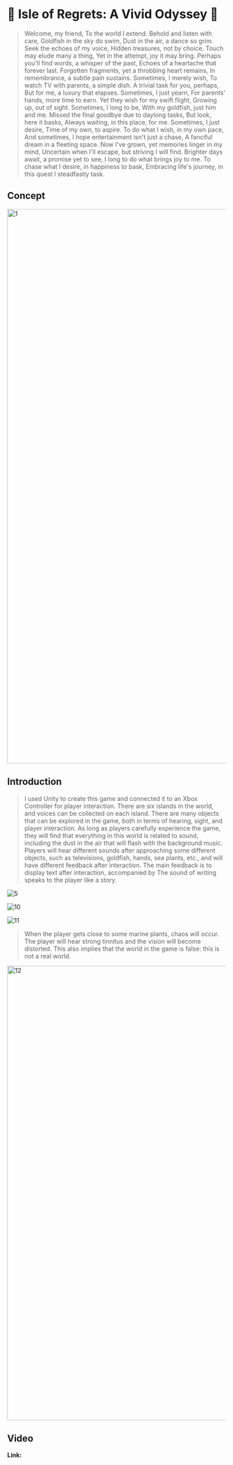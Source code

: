 # 🪸 Isle of Regrets: A Vivid Odyssey 🐠

>Welcome, my friend, To the world I extend. Behold and listen with care,
Goldfish in the sky do swim, Dust in the air, a dance so grim.
Seek the echoes of my voice, Hidden treasures, not by choice.
Touch may elude many a thing, Yet in the attempt, joy it may bring.
Perhaps you'll find words, a whisper of the past, Echoes of a heartache that forever last. Forgotten fragments, yet a throbbing heart remains, In remembrance, a subtle pain sustains.
Sometimes, I merely wish, To watch TV with parents, a simple dish. A trivial task for you, perhaps, But for me, a luxury that elapses.
Sometimes, I just yearn, For parents' hands, more time to earn. Yet they wish for my swift flight, Growing up, out of sight.
Sometimes, I long to be, With my goldfish, just him and me. Missed the final goodbye due to daylong tasks, But look, here it basks, Always waiting, in this place, for me.
Sometimes, I just desire, Time of my own, to aspire. To do what I wish, in my own pace,
And sometimes, I hope entertainment isn't just a chase, A fanciful dream in a fleeting space.
Now I've grown, yet memories linger in my mind, Uncertain when I'll escape, but striving I will find. Brighter days await, a promise yet to see, I long to do what brings joy to me. To chase what I desire, in happiness to bask, Embracing life's journey, in this quest I steadfastly task.


## Concept

<img width="1275" alt="1" src="https://github.com/gzldsss/Isle-of-Regrets-A-Vivid-Odyssey/assets/118484191/404f2528-a0f8-4891-9789-d60a56125a3e">

## Introduction
>I used Unity to create this game and connected it to an Xbox Controller for player interaction. There are six islands in the world, and voices can be collected on each island. There are many objects that can be explored in the game, both in terms of hearing, sight, and player interaction. As long as players carefully experience the game, they will find that everything in this world is related to sound, including the dust in the air that will flash with the background music. Players will hear different sounds after approaching some different objects, such as televisions, goldfish, hands, sea plants, etc., and will have different feedback after interaction. The main feedback is to display text after interaction, accompanied by The sound of writing speaks to the player like a story.

![5](https://github.com/gzldsss/Isle-of-Regrets-A-Vivid-Odyssey/assets/118484191/9b952b11-39e4-4b36-808d-68bc3a18f5ed)

![10](https://github.com/gzldsss/Isle-of-Regrets-A-Vivid-Odyssey/assets/118484191/bdb43ef4-57e2-463b-b971-d1a48728d0a0)

![11](https://github.com/gzldsss/Isle-of-Regrets-A-Vivid-Odyssey/assets/118484191/e1aebfb6-340b-4c98-8975-6a2a3e259e9d)

>When the player gets close to some marine plants, chaos will occur. The player will hear strong tinnitus and the vision will become distorted. This also implies that the world in the game is false: this is not a real world.

<img width="1045" alt="12" src="https://github.com/gzldsss/Isle-of-Regrets-A-Vivid-Odyssey/assets/118484191/03dcf788-c87c-41e5-8265-526ec5121d4d">

## Video

**Link:**




